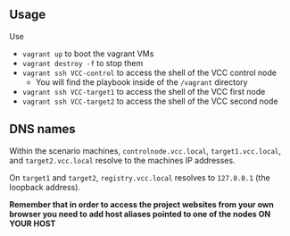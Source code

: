 ## Usage

Use

- `vagrant up` to boot the vagrant VMs
- `vagrant destroy -f` to stop them
- `vagrant ssh VCC-control` to access the shell of the VCC control node
  - You will find the playbook inside of the `/vagrant` directory
- `vagrant ssh VCC-target1` to access the shell of the VCC first node
- `vagrant ssh VCC-target2` to access the shell of the VCC second node

## DNS names

Within the scenario machines, `controlnode.vcc.local`, `target1.vcc.local`, and `target2.vcc.local` resolve to the machines IP addresses.

On `target1` and `target2`, `registry.vcc.local` resolves to `127.0.0.1` (the loopback address).

**Remember that in order to access the project websites from your own browser you need to add host aliases pointed to one of the nodes ON YOUR HOST**
